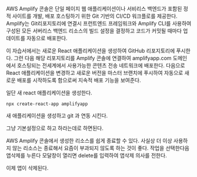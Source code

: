 AWS Amplify 콘솔은 단일 페이지 웹 애플리케이션이나 서비리스 백엔드가 포함된 정적 사이트를 개발, 배포 호스팅하기 위한 Git 기반의 CI/CD 워크플로를 제공한다. Amplify는 Git리포지토리에 연결시 프런트엔드 프레임워크와 Amplify CLI를 사용하여 구성된 모든 서버리스 백엔드 리소스의 빌드 설정을 결정하고 코드가 커밋될 때마다 업데이트를 자동으로 배포한다.

이 자습서에서는 새로운 React 애플리케이션을 생성하여 GitHub 리포지토리에 푸시한다. 그런 다음 해당 리포지토리를 Amplify 콘솔에 연결하여  amplifyapp.com 도메인에서 호스팅되는 전세계에서 사용가능한 콘텐츠 전송 네트워크에 배포한다. 다음으로 React 애플리케이션을 변경하고 새로운 버전을 마스터 브랜치에 푸시하여 자동으로 새로운 배포를 시작하도록 함으로써 지속적 배포 기능을 보여준다.

일단 새 react 애플리케이션을 생성한다.
```
npx create-react-app amplifyapp
```
새 애플리케이션을 생성하고 git 과 연동 시킨다.


그냥 기본설정으로 하고 하라는데로 하면된다.

AWS Amplify 콘솔에서 생성한 리소스를 쉽게 종료할 수 있다. 사실상 더 이상 사용하지 않는 리소스는 종료해서 요즘이 부과되지 않도록 하는 것이 좋다.
작업을 선택한다음 앱삭제를 누른다 모달창이 열리면 delete를 입력하여 앱삭제 의사를 전한다.

이제 앱이 삭제된다.




